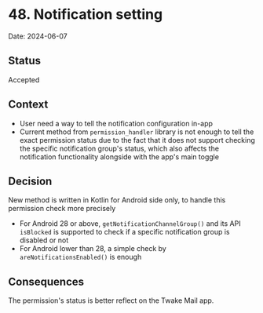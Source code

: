 # 48. Notification setting

Date: 2024-06-07

## Status

Accepted

## Context

- User need a way to tell the notification configuration in-app
- Current method from `permission_handler` library is not enough to tell the exact permission status due to the fact that it does not support checking the specific notification group's status, which also affects the notification functionality alongside with the app's main toggle

## Decision
New method is written in Kotlin for Android side only, to handle this permission check more precisely
- For Android 28 or above, `getNotificationChannelGroup()` and its API `isBlocked` is supported to check if a specific notification group is disabled or not
- For Android lower than 28, a simple check by `areNotificationsEnabled()` is enough

## Consequences
The permission's status is better reflect on the Twake Mail app.